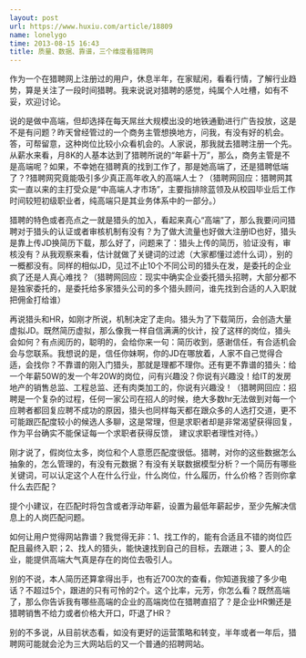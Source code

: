 ```yaml
---
layout: post
url: https://www.huxiu.com/article/18809
name: lonelygo
time: 2013-08-15 16:43
title: 质量、数据、靠谱，三个维度看猎聘网
---
```

作为一个在猎聘网上注册过的用户，休息半年，在家赋闲，看看行情，了解行业趋势，算是关注了一段时间猎聘。我来说说对猎聘的感觉，纯属个人吐槽，如有不妥，欢迎讨论。

说的是做中高端，但却选择在每天屌丝大规模出没的地铁通勤进行广告投放，这是不是有问题？昨天曾经管过的一个商务主管想换地方，问我，有没有好的机会。答，可帮留意，这种岗位比较小众看机会的。人家说，那我就去猎聘注册一个先。从薪水来看，月8K的人基本达到了猎聘所说的“年薪十万”，那么，商务主管是不是高端呢？如果，不幸她在猎聘真的找到工作了，那是她高端了，还是猎聘低端了？?猎聘网究竟能吸引多少真正高年收入的高端人士？（猎聘网回应：猎聘网其实一直以来的主打受众是“中高端人才市场”，主要指排除蓝领及从校园毕业后工作时间较短初级职业者，纯高端只是其业务体系中的一部分。）

猎聘的特色或者亮点之一就是猎头的加入，看起来真心“高端”了，那么我要问问猎聘对于猎头的认证或者审核机制有没有？为了做大流量也好做大注册ID也好，猎头是靠上传JD换简历下载，那么好了，问题来了：猎头上传的简历，验证没有，审核没有？从我观察来看，估计就做了关键词的过滤（大家都懂过滤什么词），别的一概都没有。同样的相似JD，见过不止10个不同公司的猎头在发，是委托的企业疯了还是人真心难找？（猎聘网回应：现实中确实企业委托猎头招聘，大部分都不是独家委托的，是委托给多家猎头公司的多个猎头顾问，谁先找到合适的人入职就把佣金打给谁）

再说猎头和HR，如刚才所说，机制决定了走向。猎头为了下载简历，会创造大量虚拟JD。既然简历虚拟，那么像我一样自信满满的伙计，投了这样的岗位，猎头会如何？有点阅历的，聪明的，会给你来一句：简历收到，感谢信任，有合适机会会与您联系。我想说的是，信任你妹啊，你的JD在哪放着，人家不自己觉得合适，会找你？不靠谱的刚入门猎头，那就是理都不理你。还有更不靠谱的猎头：给一个年薪50W的发一个年20W的岗位，问有兴趣没？你说有兴趣没！给IT的发房地产的销售总监、工程总监、还有肉类加工的，你说有兴趣没！（猎聘网回应：招聘是一个复杂的过程，任何一家公司在招人的时候，绝大多数hr无法做到对每一个应聘者都回复应聘不成功的原因，猎头也同样每天都在跟众多的人选打交道，更不可能跟匹配度较小的候选人多聊，这是常理，但是求职者却是非常渴望获得回复， 作为平台确实不能保证每一个求职者获得反馈， 建议求职者理性对待。）

刚才说了，假岗位太多，岗位和个人意愿匹配度很低。猎聘，对你的这些数据怎么抽象的，怎么管理的，有没有元数据？有没有关联数据模型分析？一个简历有哪些关键词，可以认定这个人在什么行业，什么岗位，什么履历，什么价格？否则你拿什么去匹配？

提个小建议，在匹配时将包含或者浮动年薪，设置为最低年薪起步，至少先解决信息上的人岗匹配问题。

如何让用户觉得网站靠谱？我觉得无非：1、找工作的，能有合适且不错的岗位匹配且最终入职；2、找人的猎头，能快速找到自己的目标，去跟进；3、要人的企业，能提供高端大气真是存在的岗位去吸引人。

别的不说，本人简历还算拿得出手，也有近700次的查看，你知道我接了多少电话？不超过5个，跟进的只有可怜的2个。这个比率，元芳，你怎么看？既然高端了，那么你告诉我有哪些高端的企业的高端岗位在猎聘直招了？是企业HR懒还是猎聘销售不给力或者价格大开口，吓退了HR？

别的不多说，从目前状态看，如没有更好的运营策略和转变，半年或者一年后，猎聘网可能就会沦为三大网站后的又一个普通的招聘网站。

